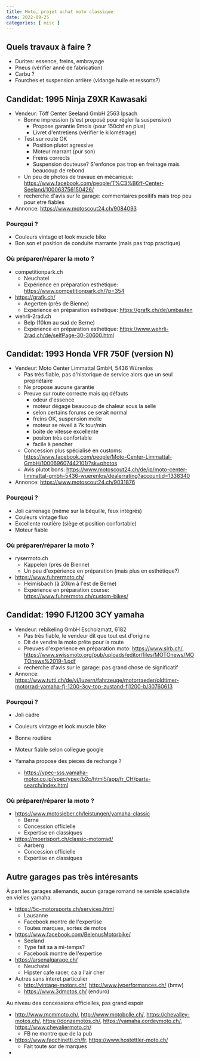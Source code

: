 ```yaml
---
title: Moto, projet achat moto classique
date: 2022-09-25
categories: [ misc ]
---
```


## Quels travaux à faire ?

* Durites: essence, freins, embrayage
* Pneus (vérifier anné de fabrication)
* Carbu ?
* Fourches et suspension arrière (vidange huile et ressorts?)

## Candidat: 1995 Ninja Z9XR Kawasaki

* Vendeur: Töff Center Seeland GmbH 2563 Ipsach
  * Bonne impression (s'est proposé pour régler la suspension)
    * Propose garantie 9mois (pour 150chf en plus)
    * Livret d'entretiens (vérifier le kilométrage)
  * Test sur route OK
    * Position plutot agressive
    * Moteur marrant (pur son)
    * Freins corrects
    * Suspension douteuse? S'enfonce pas trop en freinage mais beaucoup de rebond
  * Un peu de photos de travaux en mécanique: https://www.facebook.com/people/T%C3%B6ff-Center-Seeland/100063756150426/
  * recherche d'avis sur le garage: commentaires positifs mais trop peu pour etre fiables
* Annonce: https://www.motoscout24.ch/9084093

### Pourqoui ?

* Couleurs vintage et look muscle bike
* Bon son et position de conduite marrante (mais pas trop practique)

### Où préparer/réparer la moto ?

* competitionpark.ch
  * Neuchatel
  * Expérience en préparation esthétique: https://www.competitionpark.ch/?p=354
* https://grafk.ch/
  * Aegerten (près de Bienne)
  * Expérience en préparation esthétique: https://grafk.ch/de/umbauten
* wehrli-2rad.ch
  * Belp (10km au sud de Berne)
  * Expérience en préparation esthétique: https://www.wehrli-2rad.ch/de/selfPage-30-30600.html


## Candidat: 1993 Honda VFR 750F (version N)

* Vendeur: Moto Center Limmattal GmbH, 5436 Würenlos
  * Pas très fiable, pas d'historique de service alors que un seul propriétaire
  * Ne propose aucune garantie
  * Preuve sur route correcte mais qq défauts
    * odeur d'essence
    * moteur dégage beaucoup de chaleur sous la selle
    * selon certains forums ce serait normal
    * freins OK, suspension molle
    * moteur se réveil à 7k tour/min
    * boite de vitesse excellente
    * positon très confortable
    * facile à pencher
  * Concession plus spécialisé en customs: https://www.facebook.com/people/Moto-Center-Limmattal-GmbH/100069607442101/?sk=photos
  * Avis plutot bons: https://www.motoscout24.ch/de/ip/moto-center-limmattal-gmbh-5436-wuerenlos/dealerrating?accountid=1338340
* Annonce: https://www.motoscout24.ch/9031876

### Pourqoui ?

* Joli carrenage (même sur la béquille, feux intégrés)
* Couleurs vintage fluo
* Excellente routière (siège et position confortable)
* Moteur fiable

### Où préparer/réparer la moto ?

* rysermoto.ch
  * Kappelen (près de Bienne)
  * Un peu d'expérience en préparation (mais plus en esthétique?)
* https://www.fuhrermoto.ch/
  * Heimisbach (à 20km à l'est de Berne)
  * Expérience en préparation course: https://www.fuhrermoto.ch/custom-bikes/

## Candidat: 1990 FJ1200 3CY yamaha

* Vendeur: rebikeling GmbH Escholzmatt, 6182
  * Pas très fiable, le vendeur dit que tout est d'origine
  * Dit de vendre la moto prête pour la route
  * Preuves d'experience en préparation moto: https://www.slrb.ch/, https://www.swissmoto.org/pub/uploads/editor/files/MOTOnews/MOTOnews%2019-1.pdf
  * recherche d'avis sur le garage: pas grand chose de significatif
* Annonce: https://www.tutti.ch/de/vi/luzern/fahrzeuge/motorraeder/oldtimer-motorrad-yamaha-fj-1200-3cy-top-zustand-fj1200-b/30760613

### Pourqoui ?

* Joli cadre
* Couleurs vintage et look muscle bike
* Bonne routière
* Moteur fiable selon collegue google

* Yamaha propose des pieces de rechange ?
  * https://ypec-sss.yamaha-motor.co.jp/ypec/ypec/b2c/html5/app/fr_CH/parts-search/index.html

### Où préparer/réparer la moto ?

* https://www.motosieber.ch/leistungen/yamaha-classic
  * Berne
  * Concession officielle
  * Expertise en classiques
* https://moerisport.ch/classic-motorrad/
  * Aarberg
  * Concession officielle
  * Expertise en classiques



## Autre garages pas très intéresants

À part les garages allemands, aucun garage romand ne semble spécialiste en vielles yamaha.

* https://5c-motorsports.ch/services.html
  * Lausanne
  * Facebook montre de l'expertise
  * Toutes marques, sortes de motos
* https://www.facebook.com/BelenusMotorbike/
  * Seeland
  * Type fait sa a mi-temps?
  * Facebook montre de l'expertise
* https://arsenalgarage.ch/
  * Neuchatel
  * Hipster cafe racer, ca a l'air cher
* Autres sans interet particulier
  * http://vintage-motors.ch/, http://www.jvperformances.ch/ (bmw)
  * https://www.3dmotos.ch/ (enduro)

Au niveau des concessions officielles, pas grand espoir

* http://www.mcmmoto.ch/, http://www.motobolle.ch/, https://chevalley-motos.ch/, https://donzemotos.ch/, https://yamaha.cordeymoto.ch/, https://www.chevaliermoto.ch/
  * FB ne montre que de la pub
* https://www.facchinetti.ch/fr, https://www.hostettler-moto.ch/
  * Fait toute sor de marques
* 

